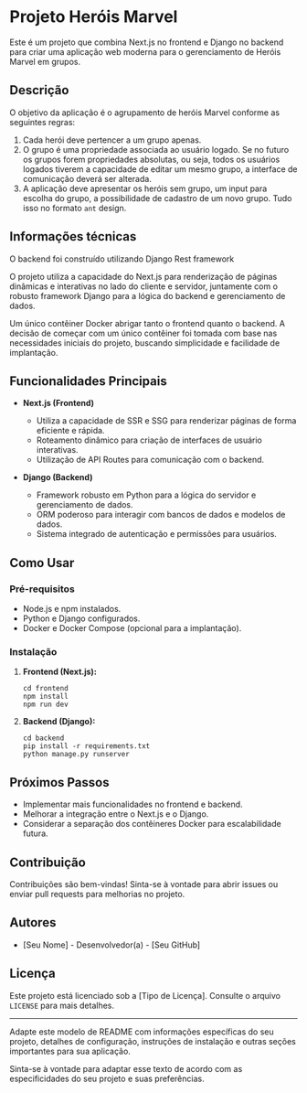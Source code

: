 # Projeto Heróis Marvel

Este é um projeto que combina Next.js no frontend e Django no backend para criar uma aplicação web moderna
para o gerenciamento de Heróis Marvel em grupos.

## Descrição

O objetivo da aplicação é o agrupamento de heróis Marvel conforme as seguintes regras:

1. Cada herói deve pertencer a um grupo apenas. 
2. O grupo é uma propriedade associada ao usuário logado. Se no futuro os grupos forem propriedades absolutas, ou seja,
   todos os usuários logados tiverem a capacidade de editar um mesmo grupo, a interface de comunicação deverá ser alterada.
3. A aplicação deve apresentar os heróis sem grupo, um input para escolha do grupo, a possibilidade de cadastro de um novo
   grupo. Tudo isso no formato `ant` design.


## Informações técnicas

O backend foi construído utilizando Django Rest framework




O projeto utiliza a capacidade do Next.js para renderização de páginas dinâmicas e interativas no lado do cliente e servidor,
juntamente com o robusto framework Django para a lógica do backend e gerenciamento de dados.

Um único contêiner Docker abrigar tanto o frontend quanto o backend.
A decisão de começar com um único contêiner foi tomada com base nas necessidades iniciais do projeto,
buscando simplicidade e facilidade de implantação.


## Funcionalidades Principais

- **Next.js (Frontend)**
  - Utiliza a capacidade de SSR e SSG para renderizar páginas de forma eficiente e rápida.
  - Roteamento dinâmico para criação de interfaces de usuário interativas.
  - Utilização de API Routes para comunicação com o backend.

- **Django (Backend)**
  - Framework robusto em Python para a lógica do servidor e gerenciamento de dados.
  - ORM poderoso para interagir com bancos de dados e modelos de dados.
  - Sistema integrado de autenticação e permissões para usuários.

## Como Usar

### Pré-requisitos

- Node.js e npm instalados.
- Python e Django configurados.
- Docker e Docker Compose (opcional para a implantação).

### Instalação

1. **Frontend (Next.js):**
   ```
   cd frontend
   npm install
   npm run dev
   ```

2. **Backend (Django):**
   ```
   cd backend
   pip install -r requirements.txt
   python manage.py runserver
   ```

## Próximos Passos

- Implementar mais funcionalidades no frontend e backend.
- Melhorar a integração entre o Next.js e o Django.
- Considerar a separação dos contêineres Docker para escalabilidade futura.

## Contribuição

Contribuições são bem-vindas! Sinta-se à vontade para abrir issues ou enviar pull requests para melhorias no projeto.

## Autores

- [Seu Nome] - Desenvolvedor(a) - [Seu GitHub]

## Licença

Este projeto está licenciado sob a [Tipo de Licença]. Consulte o arquivo `LICENSE` para mais detalhes.

---

Adapte este modelo de README com informações específicas do seu projeto, detalhes de configuração, instruções de instalação e outras seções importantes para sua aplicação.






Sinta-se à vontade para adaptar esse texto de acordo com as especificidades do seu projeto e suas preferências.